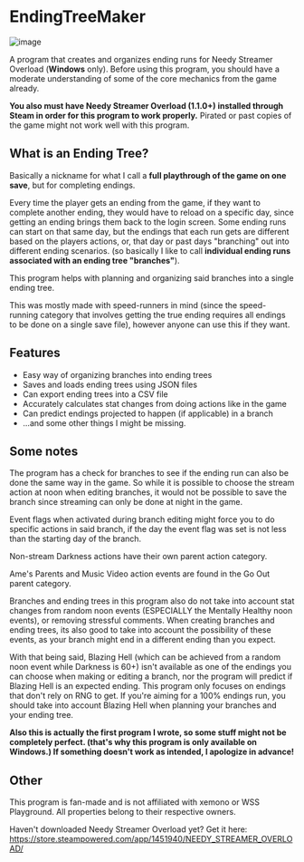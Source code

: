 
# EndingTreeMaker


![image](https://github.com/amazeedaizee/EndingTreeMaker/assets/131136866/f4687aa4-4dbe-40da-b5c7-f40e6664f7f5)

A program that creates and organizes ending runs for Needy Streamer Overload \(**Windows** only\).
Before using this program, you should have a moderate understanding of some of the core mechanics from the game already.

**You also must have Needy Streamer Overload (1.1.0+) installed through Steam in order for this program to work properly.**
Pirated or past copies of the game might not work well with this program.

## What is an Ending Tree?

Basically a nickname for what I call a **full playthrough of the game on one save**, but for completing endings.

Every time the player gets an ending from the game, if they want to complete another ending, they would have to reload on a specific day, since getting an ending brings them back to the login screen. Some ending runs can start on that same day, but the endings that each run gets are different based on the players actions, or, that day or past days "branching" out into different ending scenarios. (so basically I like to call **individual ending runs associated with an ending tree "branches"**).

This program helps with planning and organizing said branches into a single ending tree.

This was mostly made with speed-runners in mind (since the speed-running category that involves getting the true ending requires all endings to be done on a single save file), however anyone can use this if they want.

## Features

- Easy way of organizing branches into ending trees
- Saves and loads ending trees using JSON files
- Can export ending trees into a CSV file
- Accurately calculates stat changes from doing actions like in the game
- Can predict endings projected to happen (if applicable) in a branch
- ...and some other things I might be missing.

## Some notes

The program has a check for branches to see if the ending run can also be done the same way in the game. So while it is possible to choose the stream action at noon when editing branches, it would not be possible to save the branch since streaming can only be done at night in the game.

Event flags when activated during branch editing might force you to do specific actions in said branch, if the day the event flag was set is not less than the starting day of the branch.

Non-stream Darkness actions have their own parent action category.

Ame's Parents and Music Video action events are found in the Go Out parent category. 

Branches and ending trees in this program also do not take into account stat changes from random noon events \(ESPECIALLY the Mentally Healthy noon events\), or removing stressful comments. When creating branches and ending trees, its also good to take into account the possibility of these events, as your branch might end in a different ending than you expect. 

With that being said, Blazing Hell (which can be achieved from a random noon event while Darkness is 60+) isn't available as one of the endings you can choose when making or editing a branch, nor the program will predict if Blazing Hell is an expected ending. This program only focuses on endings that don't rely on RNG to get. If you're aiming for a 100% endings run, you should take into account Blazing Hell when planning your branches and your ending tree.

**Also this is actually the first program I wrote, so some stuff might not be completely perfect. (that's why this program is only available on Windows.) If something doesn't work as intended, I apologize in advance!**

## Other

This program is fan-made and is not affiliated with xemono or WSS Playground.  All properties belong to their respective owners.

Haven't downloaded Needy Streamer Overload yet? Get it here: https://store.steampowered.com/app/1451940/NEEDY_STREAMER_OVERLOAD/
